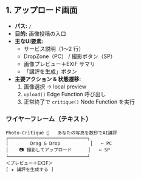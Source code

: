 ## 1. アップロード画面

- **パス:** `/`
- **目的:** 画像投稿の入口
- **主なUI要素:**
  - サービス説明（1〜2 行）
  - DropZone（PC） / 撮影ボタン（SP）
  - 画像プレビュー＋EXIF サマリ
  - 「講評を生成」ボタン
- **主要アクション & 状態遷移:**
  1. 画像選択 → local preview
  2. `upload()` Edge Function 呼び出し
  3. 正常終了で `critique()` Node Function を実行

### ワイヤーフレーム（テキスト）

```
Photo-Critique 🚀   あなたの写真を数秒でAI講評
┌─────────────────────────────┐
│        Drag & Drop           │   ← PC
│    📷 撮影してアップロード      │   ← SP
└─────────────────────────────┘
＜プレビュー＋EXIF＞
[ ★ 講評を生成する ]
```
